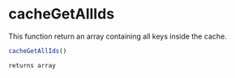 # cacheGetAllIds

This function return an array containing all keys inside the cache.

```javascript
cacheGetAllIds()
```

```javascript
returns array
```
